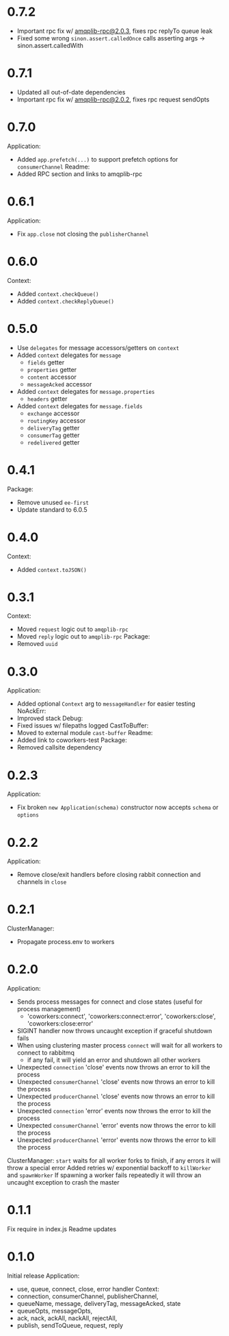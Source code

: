 # 0.7.2
  * Important rpc fix w/ amqplib-rpc@2.0.3, fixes rpc replyTo queue leak
  * Fixed some wrong `sinon.assert.calledOnce` calls asserting args -> sinon.assert.calledWith

# 0.7.1
  * Updated all out-of-date dependencies
  * Important rpc fix w/ amqplib-rpc@2.0.2, fixes rpc request sendOpts

# 0.7.0
Application:
  * Added `app.prefetch(...)` to support prefetch options for `consumerChannel`
Readme:
  * Added RPC section and links to amqplib-rpc

# 0.6.1
Application:
  * Fix `app.close` not closing the `publisherChannel`

# 0.6.0
Context:
  * Added `context.checkQueue()`
  * Added `context.checkReplyQueue()`

# 0.5.0
  * Use `delegates` for message accessors/getters on `context`
  * Added `context` delegates for `message`
    * `fields` getter
    * `properties` getter
    * `content` accessor
    * `messageAcked` accessor
  * Added `context` delegates for `message.properties`
    * `headers` getter
  * Added `context` delegates for `message.fields`
    * `exchange` accessor
    * `routingKey` accessor
    * `deliveryTag` getter
    * `consumerTag` getter
    * `redelivered` getter

# 0.4.1
Package:
  * Remove unused `ee-first`
  * Update standard to 6.0.5

# 0.4.0
Context:
  * Added `context.toJSON()`

# 0.3.1
Context:
  * Moved `request` logic out to `amqplib-rpc`
  * Moved `reply` logic out to `amqplib-rpc`
Package:
  * Removed `uuid`

# 0.3.0
Application:
  * Added optional `Context` arg to `messageHandler` for easier testing
NoAckErr:
  * Improved stack
Debug:
  * Fixed issues w/ filepaths logged
CastToBuffer:
  * Moved to external module `cast-buffer`
Readme:
  * Added link to coworkers-test
Package:
  * Removed callsite dependency

# 0.2.3
Application:
  * Fix broken `new Application(schema)` constructor now accepts `schema` or `options`

# 0.2.2
Application:
  * Remove close/exit handlers before closing rabbit connection and channels in `close`

# 0.2.1
ClusterManager:
  * Propagate process.env to workers

# 0.2.0
Application:
  * Sends process messages for connect and close states (useful for process management)
    * 'coworkers:connect', 'coworkers:connect:error', 'coworkers:close', 'coworkers:close:error'
  * SIGINT handler now throws uncaught exception if graceful shutdown fails
  * When using clustering master process `connect` will wait for all workers to connect to rabbitmq
    * if any fail, it will yield an error and shutdown all other workers
  * Unexpected `connection` 'close' events now throws an error to kill the process
  * Unexpected `consumerChannel` 'close' events now throws an error to kill the process
  * Unexpected `producerChannel` 'close' events now throws an error to kill the process
  * Unexpected `connection` 'error' events now throws the error to kill the process
  * Unexpected `consumerChannel` 'error' events now throws the error to kill the process
  * Unexpected `producerChannel` 'error' events now throws the error to kill the process

ClusterManager:
  `start` waits for all worker forks to finish, if any errors it will throw a special error
  Added retries w/ exponential backoff to `killWorker` and `spawnWorker`
  If spawning a worker fails repeatedly it will throw an uncaught exception to crash the master

# 0.1.1
Fix require in index.js
Readme updates

# 0.1.0
Initial release
Application:
  * use, queue, connect, close, error handler
Context:
  * connection, consumerChannel, publisherChannel,
  * queueName, message, deliveryTag, messageAcked, state
  * queueOpts, messageOpts,
  * ack, nack, ackAll, nackAll, rejectAll,
  * publish, sendToQueue, request, reply
